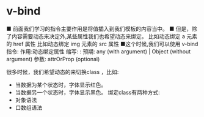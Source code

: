 
# v-bind
■ 前面我们学习的指令主要作用是将值插入到我们模板的内容当中。
■ 但是，除了内容需要动态来决定外,某些属性我们也希望动态来绑定。
  比如动态绑定 a 元素的 href 属性
  比如动态绑定 img 元素的 src 属性
■这个时候,我们可以使用 v-bind 指令:
  作用:动态绑定属性
  缩写: :
  预期: any (with argument) | Object (without argument)
  参数: attrOrProp (optional)

很多时候，我们希望动态的来切换class ，比如:
- 当数据为某个状态时，字体显示红色。
- 当数据另一个状态时，字体显示黑色。
绑定class有两种方式:
- 对象语法
- 口数组语法
